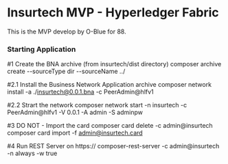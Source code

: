 # Insurtech MVP - Hyperledger Fabric  

This is the MVP develop by O-Blue for 88.  

### Starting Application  

#1 Create the BNA archive (from insurtech/dist directory)
composer archive create  --sourceType dir --sourceName ../

#2.1 Install the Business Network Application archive
composer network install -a ./insurtech@0.0.1.bna -c PeerAdmin@hlfv1

#2.2 Strart the network
composer network start -n insurtech -c PeerAdmin@hlfv1 -V 0.0.1 -A admin -S adminpw

#3 DO NOT - Import the card
composer card delete -c admin@insurtech
composer card import -f admin@insurtech.card

#4 Run REST Server on https://
composer-rest-server -c admin@insurtech -n always -w true
